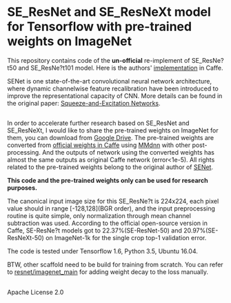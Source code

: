 # SE\_ResNet and SE\_ResNeXt model for Tensorflow with pre-trained weights on ImageNet

This repository contains code of the **un-official** re-implement of SE\_ResNe?t50 and SE\_ResNe?t101 model. Here is the authors' [implementation](https://github.com/hujie-frank/SENet) in Caffe.

SENet is one state-of-the-art convolutional neural network architecture, where dynamic channelwise
feature recalibration have been introduced to improve the representational capacity of CNN. More details can be found in the original paper: [Squeeze-and-Excitation Networks](https://arxiv.org/pdf/1709.01507.pdf). 
##  ##
In order to accelerate further research based on SE\_ResNet and SE\_ResNeXt, I would like to share the pre-trained weights on ImageNet for them, you can download from [Google Drive](https://drive.google.com/open?id=1k5MtfqbNRA8ziE3f18vu00Q1FQCzk4__). The pre-trained weights are converted from [official weights in Caffe](https://github.com/hujie-frank/SENet) using [MMdnn](https://github.com/Microsoft/MMdnn) with other post-processing. And the outputs of network using the converted weights has almost the same outputs as original Caffe network (error<1e-5). All rights related to the pre-trained weights belong to the original author of [SENet](https://github.com/hujie-frank/SENet).

**This code and the pre-trained weights only can be used for research purposes.**

The canonical input image size for this SE\_ResNe?t is 224x224, each pixel value should in range [-128,128](BGR order), and the input preprocessing routine is quite simple, only normalization through mean channel subtraction was used. According to the official open-source  version in Caffe, SE-ResNe?t models got to 22.37%(SE-ResNet-50) and 20.97%(SE-ResNeXt-50) on ImageNet-1k for the single crop top-1 validation error.

The code is tested under Tensorflow 1.6, Python 3.5, Ubuntu 16.04. 

BTW, other scaffold need to be build for training from scratch. You can refer to [resnet/imagenet_main](https://github.com/tensorflow/models/blob/22ded0410d5bed85a88329e852cd20882593652b/official/resnet/imagenet_main.py#L189) for adding weight decay to the loss manually.
##  ##
Apache License 2.0
